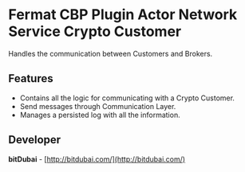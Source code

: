 # Fermat CBP Plugin Actor Network Service Crypto Customer

Handles the communication between Customers and Brokers.

## Features
* Contains all the logic for communicating with a Crypto Customer.
* Send messages through Communication Layer.
* Manages a persisted log with all the information.


## Developer

**bitDubai** - [http://bitdubai.com/](http://bitdubai.com/)
